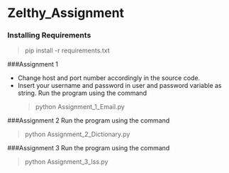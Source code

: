 # Zelthy_Assignment

### Installing Requirements
> pip install -r requirements.txt

###Assignment 1
- Change host and port number accordingly in the source code.
- Insert your username and password in user and password variable as string.
Run the program using the command
  > python Assignment_1_Email.py

###Assignment 2
Run the program using the command
  > python Assignment_2_Dictionary.py
  
###Assignment 3
Run the program using the command
  > python Assignment_3_lss.py
